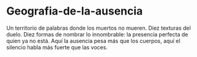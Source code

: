 # Geografia-de-la-ausencia
Un territorio de palabras donde los muertos no mueren. Diez texturas del duelo. Diez formas de nombrar lo innombrable: la presencia perfecta de quien ya no está. Aquí la ausencia pesa más que los cuerpos, aquí el silencio habla más fuerte que las voces.
